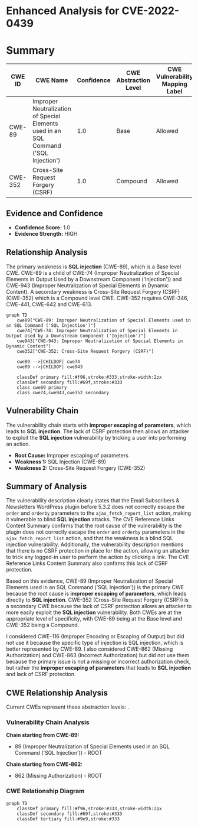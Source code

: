 # Enhanced Analysis for CVE-2022-0439

# Summary
| CWE ID | CWE Name | Confidence | CWE Abstraction Level | CWE Vulnerability Mapping Label | CWE-Vulnerability Mapping Notes |
|---|---|---|---|---|---|
| CWE-89 | Improper Neutralization of Special Elements used in an SQL Command ('SQL Injection') | 1.0 | Base | Allowed | Primary CWE |
| CWE-352 | Cross-Site Request Forgery (CSRF) | 1.0 | Compound | Allowed | Secondary Candidate |

## Evidence and Confidence

*   **Confidence Score:** 1.0
*   **Evidence Strength:** HIGH

## Relationship Analysis
The primary weakness is **SQL injection** (CWE-89), which is a Base level CWE. CWE-89 is a child of CWE-74 (Improper Neutralization of Special Elements in Output Used by a Downstream Component ('Injection')) and CWE-943 (Improper Neutralization of Special Elements in Dynamic Content). A secondary weakness is Cross-Site Request Forgery (CSRF) (CWE-352) which is a Compound level CWE. CWE-352 requires CWE-346, CWE-441, CWE-642 and CWE-613.

```mermaid
graph TD
    cwe89["CWE-89: Improper Neutralization of Special Elements used in an SQL Command ('SQL Injection')"]
    cwe74["CWE-74: Improper Neutralization of Special Elements in Output Used by a Downstream Component ('Injection')"]
    cwe943["CWE-943: Improper Neutralization of Special Elements in Dynamic Content"]
    cwe352["CWE-352: Cross-Site Request Forgery (CSRF)"]

    cwe89 -->|CHILDOF| cwe74
    cwe89 -->|CHILDOF| cwe943

    classDef primary fill:#f96,stroke:#333,stroke-width:2px
    classDef secondary fill:#69f,stroke:#333
    class cwe89 primary
    class cwe74,cwe943,cwe352 secondary
```

## Vulnerability Chain
The vulnerability chain starts with **improper escaping of parameters**, which leads to **SQL injection**. The lack of CSRF protection then allows an attacker to exploit the **SQL injection** vulnerability by tricking a user into performing an action.
- **Root Cause:** Improper escaping of parameters
- **Weakness 1:** SQL Injection (CWE-89)
- **Weakness 2:** Cross-Site Request Forgery (CWE-352)

## Summary of Analysis
The vulnerability description clearly states that the Email Subscribers & Newsletters WordPress plugin before 5.3.2 does not correctly escape the `order` and `orderby` parameters to the `ajax_fetch_report_list` action, making it vulnerable to blind **SQL injection** attacks. The CVE Reference Links Content Summary confirms that the root cause of the vulnerability is the plugin does not correctly escape the `order` and `orderby` parameters in the `ajax_fetch_report_list` action, and that the weakness is a blind SQL injection vulnerability.
Additionally, the vulnerability description mentions that there is no CSRF protection in place for the action, allowing an attacker to trick any logged-in user to perform the action by clicking a link. The CVE Reference Links Content Summary also confirms this lack of CSRF protection.

Based on this evidence, CWE-89 (Improper Neutralization of Special Elements used in an SQL Command ('SQL Injection')) is the primary CWE because the root cause is **improper escaping of parameters**, which leads directly to **SQL injection**. CWE-352 (Cross-Site Request Forgery (CSRF)) is a secondary CWE because the lack of CSRF protection allows an attacker to more easily exploit the **SQL injection** vulnerability. Both CWEs are at the appropriate level of specificity, with CWE-89 being at the Base level and CWE-352 being a Compound.

I considered CWE-116 (Improper Encoding or Escaping of Output) but did not use it because the specific type of injection is SQL injection, which is better represented by CWE-89. I also considered CWE-862 (Missing Authorization) and CWE-863 (Incorrect Authorization) but did not use them because the primary issue is not a missing or incorrect authorization check, but rather the **improper escaping of parameters** that leads to **SQL injection** and lack of CSRF protection.


## CWE Relationship Analysis

Current CWEs represent these abstraction levels: .


### Vulnerability Chain Analysis

**Chain starting from CWE-89:**
- 89 (Improper Neutralization of Special Elements used in an SQL Command ('SQL Injection')) - ROOT


**Chain starting from CWE-862:**
- 862 (Missing Authorization) - ROOT



### CWE Relationship Diagram

```mermaid
graph TD
    classDef primary fill:#f96,stroke:#333,stroke-width:2px
    classDef secondary fill:#69f,stroke:#333
    classDef tertiary fill:#9e9,stroke:#333
```